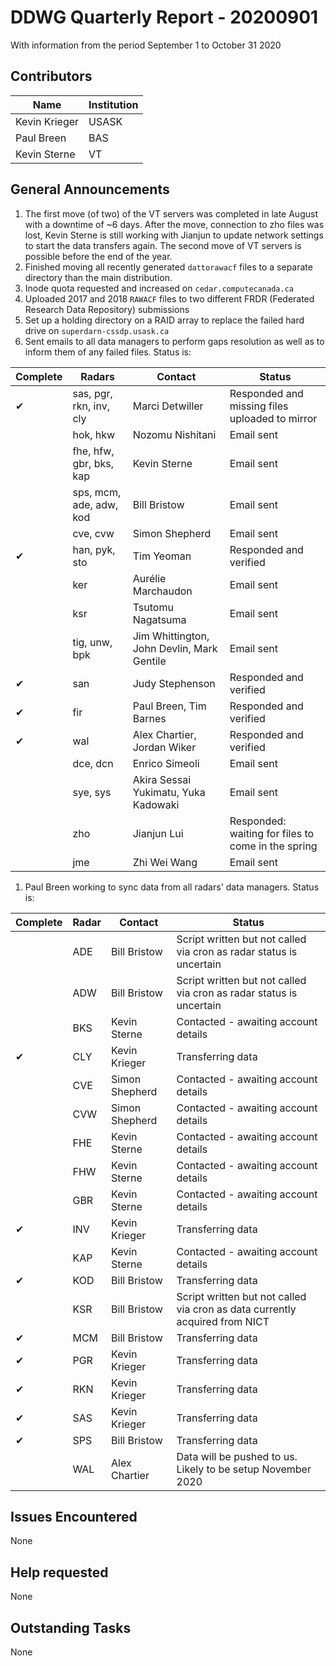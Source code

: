# DDWG Quarterly Report - 20200901

With information from the period September 1 to October 31 2020

## Contributors
| Name | Institution | 
| --- | --- |
| Kevin Krieger | USASK
| Paul Breen | BAS
| Kevin Sterne | VT 

## General Announcements

1. The first move (of two) of the VT servers was completed in late August with a downtime of ~6 days. 
After the move, connection to zho files was lost, Kevin Sterne is still working with Jianjun to update 
network settings to start the data transfers again. 
The second move of VT servers is possible before the end of the year.
1. Finished moving all recently generated `dattorawacf` files to a separate directory than the main distribution.
1. Inode quota requested and increased on `cedar.computecanada.ca`
1. Uploaded 2017 and 2018 `RAWACF` files to two different FRDR (Federated Research Data Repository) submissions
1. Set up a holding directory on a RAID array to replace the failed hard drive on `superdarn-cssdp.usask.ca`
1. Sent emails to all data managers to perform gaps resolution as well as to inform them of any 
failed files. Status is:

| Complete | Radars                   | Contact            | Status            |
| -------- | -----------------------  | ----------------   | ----------------- |
| &#10004; | sas, pgr, rkn, inv, cly  | Marci Detwiller    | Responded and missing files uploaded to mirror |
|          | hok, hkw                 | Nozomu Nishitani   | Email sent |
|          | fhe, hfw, gbr, bks, kap  | Kevin Sterne       | Email sent |
|          | sps, mcm, ade, adw, kod  | Bill Bristow       | Email sent |
|          | cve, cvw                 | Simon Shepherd     | Email sent |
| &#10004; | han, pyk, sto            | Tim Yeoman         | Responded and verified |
|          | ker                      | Aurélie Marchaudon | Email sent |
|          | ksr                      | Tsutomu Nagatsuma  | Email sent |
|          | tig, unw, bpk            | Jim Whittington, John Devlin, Mark Gentile | Email sent |
| &#10004; | san                      | Judy Stephenson    | Responded and verified |
| &#10004; | fir                      | Paul Breen, Tim Barnes | Responded and verified |
| &#10004; | wal                      | Alex Chartier, Jordan Wiker | Responded and verified |
|          | dce, dcn                 | Enrico Simeoli     | Email sent |
|          | sye, sys                 | Akira Sessai Yukimatu, Yuka Kadowaki  | Email sent |
|          | zho                      | Jianjun Lui        | Responded: waiting for files to come in the spring |
|          | jme                      | Zhi Wei Wang       | Email sent |



1. Paul Breen working to sync data from all radars' data managers. Status is:

| Complete | Radar | Contact        | Status            |
| -------- | ----- | -------------- | ----------------- |
|          | ADE   | Bill Bristow   | Script written but not called via cron as radar status is uncertain |
|          | ADW   | Bill Bristow   | Script written but not called via cron as radar status is uncertain |
|          | BKS   | Kevin Sterne   | Contacted - awaiting account details |
| &#10004; | CLY   | Kevin Krieger  | Transferring data |
|          | CVE   | Simon Shepherd | Contacted - awaiting account details |
|          | CVW   | Simon Shepherd | Contacted - awaiting account details |
|          | FHE   | Kevin Sterne   | Contacted - awaiting account details |
|          | FHW   | Kevin Sterne   | Contacted - awaiting account details |
|          | GBR   | Kevin Sterne   | Contacted - awaiting account details |
| &#10004; | INV   | Kevin Krieger  | Transferring data |
|          | KAP   | Kevin Sterne   | Contacted - awaiting account details |
| &#10004; | KOD   | Bill Bristow   | Transferring data |
|          | KSR   | Bill Bristow   | Script written but not called via cron as data currently acquired from NICT |
| &#10004; | MCM   | Bill Bristow   | Transferring data |
| &#10004; | PGR   | Kevin Krieger  | Transferring data |
| &#10004; | RKN   | Kevin Krieger  | Transferring data |
| &#10004; | SAS   | Kevin Krieger  | Transferring data |
| &#10004; | SPS   | Bill Bristow   | Transferring data |
|          | WAL   | Alex Chartier  | Data will be pushed to us.  Likely to be setup November 2020 |


## Issues Encountered
None

## Help requested
None

## Outstanding Tasks
None